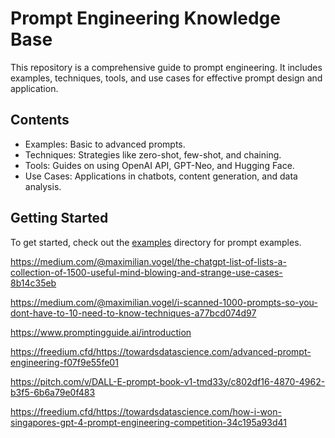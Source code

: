 # Prompt Engineering Knowledge Base

This repository is a comprehensive guide to prompt engineering. It includes examples, techniques, tools, and use cases for effective prompt design and application.

## Contents
- Examples: Basic to advanced prompts.
- Techniques: Strategies like zero-shot, few-shot, and chaining.
- Tools: Guides on using OpenAI API, GPT-Neo, and Hugging Face.
- Use Cases: Applications in chatbots, content generation, and data analysis.

## Getting Started
To get started, check out the [examples](examples/) directory for prompt examples.

https://medium.com/@maximilian.vogel/the-chatgpt-list-of-lists-a-collection-of-1500-useful-mind-blowing-and-strange-use-cases-8b14c35eb

https://medium.com/@maximilian.vogel/i-scanned-1000-prompts-so-you-dont-have-to-10-need-to-know-techniques-a77bcd074d97

https://www.promptingguide.ai/introduction


https://freedium.cfd/https://towardsdatascience.com/advanced-prompt-engineering-f07f9e55fe01

https://pitch.com/v/DALL-E-prompt-book-v1-tmd33y/c802df16-4870-4962-b3f5-6b6a79e0f483

https://freedium.cfd/https://towardsdatascience.com/how-i-won-singapores-gpt-4-prompt-engineering-competition-34c195a93d41